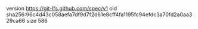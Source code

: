 version https://git-lfs.github.com/spec/v1
oid sha256:96c4d43c058aefa7df9d7f2d61e8cff4fa1195fc94efdc3a70fd2a0aa329ca66
size 586
